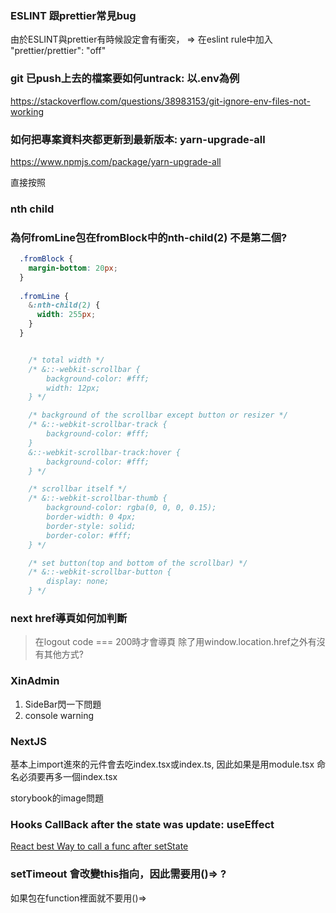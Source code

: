 ### ESLINT 跟prettier常見bug
由於ESLINT與prettier有時候設定會有衝突，
=> 在eslint rule中加入
"prettier/prettier": "off"

### git 已push上去的檔案要如何untrack: 以.env為例
https://stackoverflow.com/questions/38983153/git-ignore-env-files-not-working


### 如何把專案資料夾都更新到最新版本: yarn-upgrade-all
https://www.npmjs.com/package/yarn-upgrade-all

直接按照

### nth child


### 為何fromLine包在fromBlock中的nth-child(2) 不是第二個?
```css
  .fromBlock {
    margin-bottom: 20px;
  }
  
  .fromLine {
    &:nth-child(2) {
      width: 255px;
    }
  }
```


```css

    /* total width */
    /* &::-webkit-scrollbar {
        background-color: #fff;
        width: 12px;
    } */

    /* background of the scrollbar except button or resizer */
    /* &::-webkit-scrollbar-track {
        background-color: #fff;
    }
    &::-webkit-scrollbar-track:hover {
        background-color: #fff;
    } */

    /* scrollbar itself */
    /* &::-webkit-scrollbar-thumb {
        background-color: rgba(0, 0, 0, 0.15);
        border-width: 0 4px;
        border-style: solid;
        border-color: #fff;
    } */

    /* set button(top and bottom of the scrollbar) */
    /* &::-webkit-scrollbar-button {
        display: none;
    } */


```

### next href導頁如何加判斷
> 在logout code === 200時才會導頁
除了用window.location.href之外有沒有其他方式?


### XinAdmin 
1. SideBar閃一下問題
2. console warning

### NextJS 
基本上import進來的元件會去吃index.tsx或index.ts, 因此如果是用module.tsx 命名必須要再多一個index.tsx

storybook的image問題


### Hooks CallBack after the state was update: useEffect
<a href="https://spectrum.chat/react/general/react-hooks-best-way-to-call-a-fn-after-setstate~da2e457d-4d26-4133-8910-44c66c247f7e"> React best Way to call a func after setState</a>

### setTimeout 會改變this指向，因此需要用()=> ?
如果包在function裡面就不要用()=>